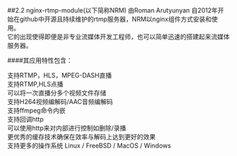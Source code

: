 ##2.2 nginx-rtmp-module(以下简称NRM)
由Roman Arutyunyan 自2012年开始在github中开源且持续维护的rtmp服务器，NRM以nginx组件方式安装和使用。  
它的出现使得即便是非专业流媒体开发工程师，也可以简单迅速的搭建起来流媒体服务器。
  
####其应用特性包含：

支持RTMP，HLS，MPEG-DASH直播  
支持RTMP,HLS点播  
可以将一次直播分多个视频文件存储  
支持H264视频编解码/AAC音频编解码  
支持ffmpeg命令内嵌  
支持回调http   
可以使用http来对内部进行控制如删除/录播  
更优秀的缓存技术确保在效率与解码上达到更好的效果  
支持更多的操作系统 Linux / FreeBSD / MacOS / Windows


